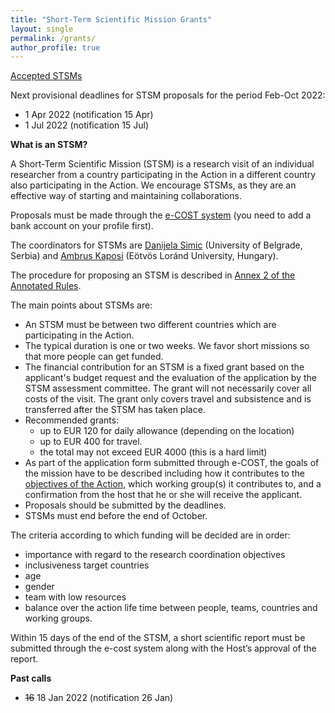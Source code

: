 ```yaml
---
title: "Short-Term Scientific Mission Grants"
layout: single
permalink: /grants/
author_profile: true
---
```


[Accepted STSMs](../accepted_stsms)

Next provisional deadlines for STSM proposals for the period Feb-Oct 2022:

- 1 Apr 2022 (notification 15 Apr)
- 1 Jul 2022 (notification 15 Jul)

**What is an STSM?**

A Short-Term Scientific Mission (STSM) is a research visit of an individual researcher from a country participating in the Action in a different country also participating in the Action. We encourage STSMs, as they are an effective way of starting and maintaining collaborations.

Proposals must be made through the [e-COST system](https://e-services.cost.eu/activity/grants/add?type=STSM) (you need to add a bank account on your profile first).

The coordinators for STSMs are [Danijela Simic](http://poincare.matf.bg.ac.rs/~danijela) (University of Belgrade, Serbia) and [Ambrus Kaposi](http://akaposi.web.elte.hu) (Eötvös Loránd University, Hungary).

The procedure for proposing an STSM is described in [Annex 2 of the Annotated Rules](https://www.cost.eu/uploads/2021/10/COST-094-21-Annotated-Rules-for-COST-Actions-Level-C-2021-11-01-1.pdf).


The main points about STSMs are:

* An STSM must be between two different countries which are participating in the Action.
* The typical duration is one or two weeks. We favor short missions so that more people can get funded.
* The financial contribution for an STSM is a fixed grant based on the applicant's budget request and the evaluation of the application by the STSM assessment committee. The grant will not necessarily cover all costs of the visit. The grant only covers travel and subsistence and is transferred after the STSM has taken place.
* Recommended grants:
    - up to EUR 120 for daily allowance (depending on the location)
    - up to EUR 400 for travel.
    - the total may not exceed EUR 4000 (this is a hard limit)
* As part of the application form submitted through e-COST, the goals of the mission have to be described including how it contributes to the [objectives of the Action](https://www.cost.eu/actions/CA20111), which working group(s) it contributes to, and a confirmation from the host that he or she will receive the applicant.
* Proposals should be submitted by the deadlines.
* STSMs must end before the end of October.

The criteria according to which funding will be decided are in order:
* importance with regard to the research coordination objectives
* inclusiveness target countries
* age
* gender
* team with low resources
* balance over the action life time between people, teams, countries and working groups.

Within 15 days of the end of the STSM, a short scientific report must be submitted through the e-cost system along with the Host’s approval of the report.

**Past calls**

- ~~16~~ 18 Jan 2022 (notification 26 Jan)
